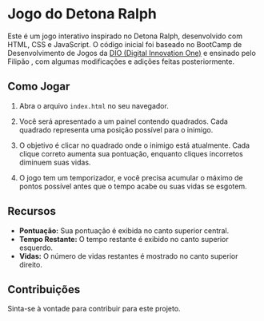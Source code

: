 # Jogo do Detona Ralph

Este é um jogo interativo inspirado no Detona Ralph, desenvolvido com HTML, CSS e JavaScript. O código inicial foi baseado no BootCamp de Desenvolvimento de Jogos da [DIO (Digital Innovation One)](https://www.digitalinnovation.one/) e ensinado pelo Filipão ,
com algumas modificações e adições feitas posteriormente.

## Como Jogar

1. Abra o arquivo `index.html` no seu navegador.

2. Você será apresentado a um painel contendo quadrados. Cada quadrado representa uma posição possível para o inimigo.

3. O objetivo é clicar no quadrado onde o inimigo está atualmente. Cada clique correto aumenta sua pontuação, enquanto cliques incorretos diminuem suas vidas.

4. O jogo tem um temporizador, e você precisa acumular o máximo de pontos possível antes que o tempo acabe ou suas vidas se esgotem.

## Recursos

- **Pontuação:** Sua pontuação é exibida no canto superior central.
- **Tempo Restante:** O tempo restante é exibido no canto superior esquerdo.
- **Vidas:** O número de vidas restantes é mostrado no canto superior direito.

## Contribuições

Sinta-se à vontade para contribuir para este projeto. 
